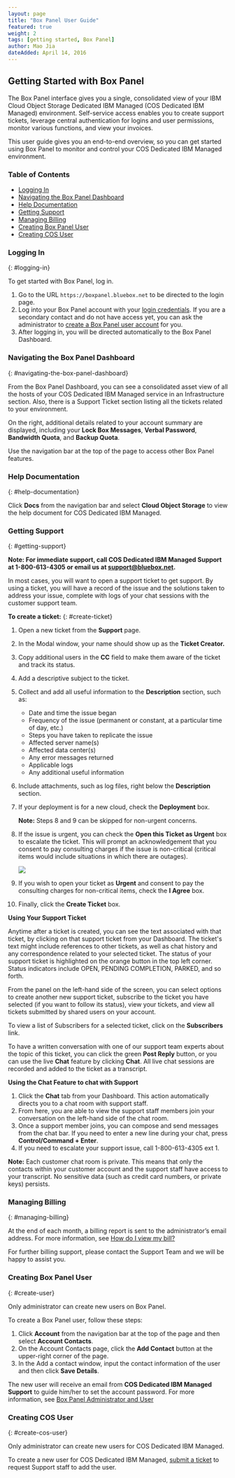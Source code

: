 ```yaml
---
layout: page
title: "Box Panel User Guide"
featured: true
weight: 2
tags: [getting started, Box Panel]
author: Mao Jia
dateAdded: April 14, 2016
---
```


## Getting Started with Box Panel

The Box Panel interface gives you a single, consolidated view of your IBM Cloud Object Storage Dedicated IBM Managed (COS Dedicated IBM Managed) environment. Self-service access enables you to  create support tickets, leverage central authentication for logins and user permissions, monitor various functions, and view your invoices.

This user guide gives you an end-to-end overview, so you can get started using Box Panel to monitor and control your COS Dedicated IBM Managed environment.

### Table of Contents

 * [Logging In](#logging-in)
 * [Navigating the Box Panel Dashboard](#navigating-the-box-panel-dashboard)
 * [Help Documentation](#help-documentation)
 * [Getting Support](#getting-support)
 * [Managing Billing](#managing-billing)
 * [Creating Box Panel User](#create-user)
 * [Creating COS User](#create-cos-user)


### Logging In
{: #logging-in}

To get started with Box Panel, log in.

1. Go to the URL `https://boxpanel.bluebox.net` to be directed to the login page.
2. Log into your Box Panel account with your [login credentials](../user_accounts/index.html). If you are a secondary contact and do not have access yet, you can ask the administrator to [create a Box Panel user account](#create-user) for you.
3. After logging in, you will be directed automatically to the Box Panel Dashboard.



### Navigating the Box Panel Dashboard
{: #navigating-the-box-panel-dashboard}

From the Box Panel Dashboard, you can see a consolidated asset view of all the hosts of your COS Dedicated IBM Managed service in an Infrastructure section. Also, there is a Support Ticket section listing all the tickets related to your environment.

On the right, additional details related to your account summary are displayed, including your **Lock Box Messages**, **Verbal Password**, **Bandwidth Quota**, and **Backup Quota**.

Use the navigation bar at the top of the page to access other Box Panel features.

### Help Documentation
{: #help-documentation}

Click **Docs** from the navigation bar and select **Cloud Object Storage** to view the help document for COS Dedicated IBM Managed.



### Getting Support
{: #getting-support}

**Note: For immediate support, call COS Dedicated IBM Managed Support at 1-800-613-4305 or email us at support@bluebox.net.**

In most cases, you will want to open a support ticket to get support. By using a ticket, you will have a record of the issue and the solutions taken to address your issue, complete with logs of your chat sessions with the customer support team.

**To create a ticket:**
{: #create-ticket}

1. Open a new ticket from the **Support** page.

2. In the Modal window, your name should show up as the **Ticket Creator.**

3. Copy additional users in the **CC** field to make them aware of the ticket and track its status.

4. Add a descriptive subject to the ticket.

5. Collect and add all useful information to the **Description** section, such as:

   * Date and time the issue began
   * Frequency of the issue (permanent or constant, at a particular time of day, etc.)
   * Steps you have taken to replicate the issue
   * Affected server name(s)
   * Affected data center(s)
   * Any error messages returned
   * Applicable logs
   * Any additional useful information

6. Include attachments, such as log files, right below the **Description** section.

7. If your deployment is for a new cloud, check the **Deployment** box.

	**Note:** Steps 8 and 9 can be skipped for non-urgent concerns.

 8. If the issue is urgent, you can check the **Open this Ticket as Urgent** box to escalate the ticket. This will prompt an acknowledgement that you consent to pay consulting charges if the issue is non-critical (critical items would include situations in which there are outages).

	![ ](https://cloud.githubusercontent.com/assets/17212946/15032633/850d3d4a-1228-11e6-9b37-c20e5d32d9b9.png)

 9. If you wish to open your ticket as **Urgent** and consent to pay the consulting charges for non-critical items, check the **I Agree** box.

 10. Finally, click the **Create Ticket** box.

**Using Your Support Ticket**

Anytime after a ticket is created, you can see the text associated with that ticket, by clicking on that support ticket from your Dashboard. The ticket's text might include references to other tickets, as well as chat history and any correspondence related to your selected ticket. The status of your support ticket is highlighted on the orange button in the top left corner. Status indicators include OPEN, PENDING COMPLETION, PARKED, and so forth.


From the panel on the left-hand side of the screen, you can select options to create another new support ticket, subscribe to the ticket you have selected (if you want to follow its status), view your tickets, and view all tickets submitted by shared users on your account.

To view a list of Subscribers for a selected ticket, click on the **Subscribers** link.

To have a written conversation with one of our support team experts about the topic of this ticket, you can click the green **Post Reply** button, or you can use the live **Chat** feature by clicking **Chat**. All live chat sessions are recorded and added to the ticket as a transcript.

**Using the Chat Feature to chat with Support**

1. Click the **Chat** tab from your Dashboard. This action automatically directs you to a chat room with support staff.
2. From here, you are able to view the support staff members join your conversation on the left-hand side of the chat room.
3. Once a support member joins, you can compose and send messages from the chat bar. If you need to enter a new line during your chat, press **Control/Command + Enter**.
4. If you need to escalate your support issue, call 1-800-613-4305 ext 1.

**Note:** Each customer chat room is private. This means that only the contacts within your customer account and the support staff have access to your transcript. No sensitive data (such as credit card numbers, or private keys) persists.

### Managing Billing
{: #managing-billing}

At the end of each month, a billing report is sent to the administrator’s email address. For more information, see [How do I view my bill?](../../commonadmin/view-my-bill/index.html)

For further billing support, please contact the Support Team and we will be happy to assist you.


### Creating Box Panel User
{: #create-user}

Only administrator can create new users on Box Panel.

To create a Box Panel user, follow these steps:

1. Click **Account** from the navigation bar at the top of the page and then select **Account Contacts**.
2. On the Account Contacts page, click the **Add Contact** button at the upper-right corner of the page.
3. In the Add a contact window, input the contact information of the user and then click **Save Details**.   

The new user will receive an email from **COS Dedicated IBM Managed Support** to guide him/her to set the account password. For more information, see [Box Panel Administrator and User](../Box_Panel/index.html)


### Creating COS User
{: #create-cos-user}

Only administrator can create new users for COS Dedicated IBM Managed.

To create a new user for COS Dedicated IBM Managed, [submit a ticket](#create-ticket) to request Support staff to add the user.
